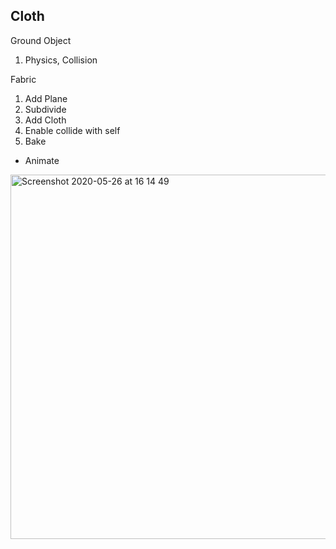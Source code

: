 ## Cloth

Ground Object
1. Physics, Collision

Fabric
1. Add Plane
1. Subdivide
1. Add Cloth
1. Enable collide with self
1. Bake

+ Animate

<img width="583" alt="Screenshot 2020-05-26 at 16 14 49" src="https://user-images.githubusercontent.com/120928/82871468-94cd7a80-9f6c-11ea-96e2-18b54ed9aee3.png">
